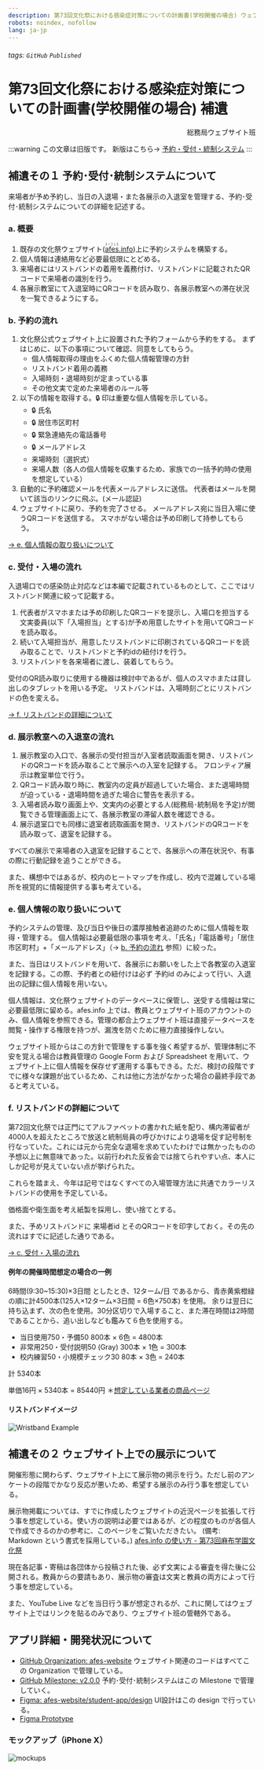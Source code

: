 ```yaml
---
description: 第73回文化祭における感染症対策についての計画書(学校開催の場合) ウェブサイト関連補遺
robots: noindex, nofollow
lang: ja-jp
---
```


###### tags: `GitHub` `Published`

# 第73回文化祭における感染症対策についての計画書(学校開催の場合) 補遺

<span style="text-align: right; display: block">総務局ウェブサイト班</span>

:::warning
この文章は旧版です。
新版はこちら→ [予約・受付・統制システム](./manage-app-system)
:::

## 補遺その１ 予約･受付･統制システムについて

来場者が予め予約し、当日の入退場・また各展示の入退室を管理する、予約･受付･統制システムについての詳細を記述する。

### a. 概要

1. 既存の文化祭ウェブサイト([<ruby>afes<rt>ｴｰﾌｪｽ</rt></ruby>.info](https://afes.info))上に予約システムを構築する。
2. 個人情報は連絡用など必要最低限にとどめる。
3. 来場者にはリストバンドの着用を義務付け、リストバンドに記載されたQRコードで来場者の識別を行う。
4. 各展示教室にて入退室時にQRコードを読み取り、各展示教室への滞在状況を一覧できるようにする。

### b. 予約の流れ

1. 文化祭公式ウェブサイト上に設置された予約フォームから予約をする。
   まずはじめに、以下の事項について確認、同意をしてもらう。
   - 個人情報取得の理由をふくめた個人情報管理の方針
   - リストバンド着用の義務
   - 入場時刻・退場時刻が定まっている事
   - その他文実で定めた来場者のルール等
2. 以下の情報を取得する。:lock: 印は重要な個人情報を示している。
   - :lock: 氏名
   - :lock: 居住市区町村
   - :lock: 緊急連絡先の電話番号
   - :lock: メールアドレス
   - 来場時刻（選択式）
   - 来場人数（各人の個人情報を収集するため、家族での一括予約時の使用を想定している）
3. 自動的に予約確認メールを代表メールアドレスに送信。
   代表者はメールを開いて該当のリンクに飛ぶ。(メール認証)
4. ウェブサイトに戻り、予約を完了させる。
   メールアドレス宛に当日入場に使うQRコードを送信する。
   スマホがない場合は予め印刷して持参してもらう。

[→ e. 個人情報の取り扱いについて](#e-%E5%80%8B%E4%BA%BA%E6%83%85%E5%A0%B1%E3%81%AE%E5%8F%96%E3%82%8A%E6%89%B1%E3%81%84%E3%81%AB%E3%81%A4%E3%81%84%E3%81%A6)

### c. 受付・入場の流れ

入退場口での感染防止対応などは本編で記載されているものとして、ここではリストバンド関連に絞って記載する。

1. 代表者がスマホまたは予め印刷したQRコードを提示し、入場口を担当する文実委員(以下「入場担当」とする)が予め用意したサイトを用いてQRコードを読み取る。
2. 続いて入場担当が、用意したリストバンドに印刷されているQRコードを読み取ることで、リストバンドと予約idの紐付けを行う。
3. リストバンドを各来場者に渡し、装着してもらう。

受付のQR読み取りに使用する機器は検討中であるが、個人のスマホまたは貸し出しのタブレットを用いる予定。
リストバンドは、入場時刻ごとにリストバンドの色を変える。

[→ f. リストバンドの詳細について](#f-%E3%83%AA%E3%82%B9%E3%83%88%E3%83%90%E3%83%B3%E3%83%89%E3%81%AE%E8%A9%B3%E7%B4%B0%E3%81%AB%E3%81%A4%E3%81%84%E3%81%A6)

### d. 展示教室への入退室の流れ

1. 展示教室の入口で、各展示の受付担当が入室者読取画面を開き、リストバンドのQRコードを読み取ることで展示への入室を記録する。
   フロンティア展示は教室単位で行う。
2. QRコード読み取り時に、教室内の定員が超過していた場合、また退場時間が迫っている・退場時間を過ぎた場合に警告を表示する。
3. 入場者読み取り画面上や、文実内の必要とする人(総務局･統制局を予定)が閲覧できる管理画面上にて、各展示教室の滞留人数を確認できる。
4. 展示退室口でも同様に退室者読取画面を開き、リストバンドのQRコードを読み取って、退室を記録する。

すべての展示で来場者の入退室を記録することで、各展示への滞在状況や、有事の際に行動記録を追うことができる。

また、構想中ではあるが、校内のヒートマップを作成し、校内で混雑している場所を視覚的に情報提供する事も考えている。

### e. 個人情報の取り扱いについて

予約システムの管理、及び当日や後日の濃厚接触者追跡のために個人情報を取得・管理する。
個人情報は必要最低限の事項を考え、「氏名」「電話番号」「居住市区町村」+「メールアドレス」（→ [b. 予約の流れ](#b-%E4%BA%88%E7%B4%84%E3%81%AE%E6%B5%81%E3%82%8C) 参照）に絞った。

また、当日はリストバンドを用いて、各展示にお願いをした上で各教室の入退室を記録する。この際、予約者との紐付けは必ず 予約id のみによって行い、入退出の記録に個人情報を用いない。

個人情報は、文化祭ウェブサイトのデータベースに保管し、送受する情報は常に必要最低限に留める。afes.info 上では、教員とウェブサイト班のアカウントのみ、個人情報を参照できる。管理の都合上ウェブサイト班は直接データベースを閲覧・操作する権限を持つが、漏洩を防ぐために極力直接操作しない。

ウェブサイト班からはこの方針で管理をする事を強く希望するが、管理体制に不安を覚える場合は教員管理の Google Form および Spreadsheet を用いて、ウェブサイト上に個人情報を保存せず運用する事もできる。ただ、検討の段階ですでに様々な課題が出ているため、これは他に方法がなかった場合の最終手段であると考えている。

### f. リストバンドの詳細について

第72回文化祭では正門にてアルファベットの書かれた紙を配り、構内滞留者が4000人を超えたところで放送と統制局員の呼びかけにより退場を促す記号制を行なっていた。これには元から完全な退場を求めていたわけでは無かったものの予想以上に無意味であった。以前行われた反省会では捨てられやすい点、本人にしか記号が見えていない点が挙げられた。

これらを踏まえ、今年は記号ではなくすべての入場管理方法に共通でカラーリストバンドの使用を予定している。

価格面や衛生面を考え紙製を採用し、使い捨てとする。

また、予めリストバンドに 来場者id とそのQRコードを印字しておく。その先の流れはすでに記述した通りである。

[→ c. 受付・入場の流れ](#c-%E5%8F%97%E4%BB%98%E3%83%BB%E5%85%A5%E5%A0%B4%E3%81%AE%E6%B5%81%E3%82%8C)

#### 例年の開催時間想定の場合の一例

6時間(9:30~15:30)×3日間 としたとき、12ターム/日 であるから、青赤黄紫橙緑 の順に計4500本(125人×12ターム×3日間 = 6色×750本) を使用。
余りは翌日に持ち込まず、次の色を使用。30分区切りで入場すること、また滞在時間は2時間であることから、追い出しなども鑑みて６色を使用する。

- 当日使用750・予備50
  800本 × 6色 = 4800本
- 非常用250・受付説明50 (Gray)
  300本 × 1色 = 300本
- 校内練習50・小規模チェック30
  80本 × 3色 = 240本

計 5340本

単価16円 × 5340本 = 85440円
＊[想定している業者の商品ページ](http://www.active-life.co.jp/wristband/index.html#printin)

#### リストバンドイメージ

![Wristband Example](https://i.imgur.com/JYwVxFN.png)

## 補遺その２ ウェブサイト上での展示について

開催形態に関わらず、ウェブサイト上にて展示物の掲示を行う。ただし前のアンケートの段階でかなり反応が悪いため、希望する展示のみ行う事を想定している。

展示物掲載については、すでに作成したウェブサイトの近況ページを拡張して行う事を想定している。使い方の説明は必要ではあるが、どの程度のものが各個人で作成できるのかの参考に、このページをご覧いただきたい。 (備考: Markdown という書式を採用している。) 
[afes\.info の使い方 \- 第73回麻布学園文化祭](https://afes.info/blog/internal/blog_guide)

現在各記事・寄稿は各団体から投稿された後、必ず文実による審査を得た後に公開される。教員からの要請もあり、展示物の審査は文実と教員の両方によって行う事を想定している。

また、YouTube Live などを当日行う事が想定されるが、これに関してはウェブサイト上ではリンクを貼るのみであり、ウェブサイト班の管轄外である。

## アプリ詳細・開発状況について

- [GitHub Organization: afes-website](https://github.com/afes-website)
  ウェブサイト関連のコードはすべてこの Organization で管理している。
- [GitHub Milestone: v2.0.0](https://github.com/afes-website/docs/milestone/1)
  予約･受付･統制システムはこの Milestone で管理していく。
- [Figma: afes-website/student-app/design](https://www.figma.com/file/KiMcvs2j5yy1QEHiQC9wO5/design)
  UI設計はこの design で行っている。 
- [Figma Prototype](https://www.figma.com/proto/KiMcvs2j5yy1QEHiQC9wO5/design)

### モックアップ（iPhone Ⅹ）

![mockups](https://i.imgur.com/nVGNQPn.jpg)
